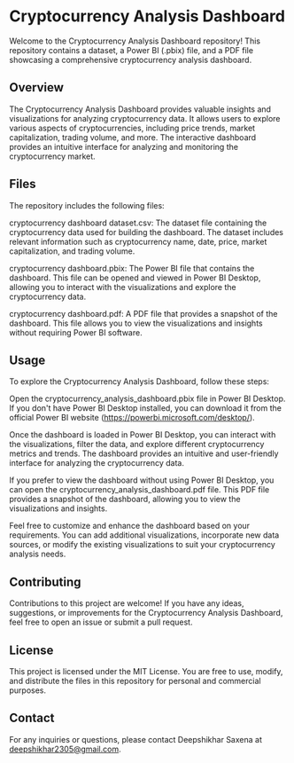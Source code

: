 # Cryptocurrency Analysis Dashboard
Welcome to the Cryptocurrency Analysis Dashboard repository! This repository contains a dataset, a Power BI (.pbix) file, and a PDF file showcasing a comprehensive cryptocurrency analysis dashboard.

## Overview
The Cryptocurrency Analysis Dashboard provides valuable insights and visualizations for analyzing cryptocurrency data. It allows users to explore various aspects of cryptocurrencies, including price trends, market capitalization, trading volume, and more. The interactive dashboard provides an intuitive interface for analyzing and monitoring the cryptocurrency market.

## Files
The repository includes the following files:

cryptocurrency dashboard dataset.csv: The dataset file containing the cryptocurrency data used for building the dashboard. The dataset includes relevant information such as cryptocurrency name, date, price, market capitalization, and trading volume.

cryptocurrency dashboard.pbix: The Power BI file that contains the dashboard. This file can be opened and viewed in Power BI Desktop, allowing you to interact with the visualizations and explore the cryptocurrency data.

cryptocurrency dashboard.pdf: A PDF file that provides a snapshot of the dashboard. This file allows you to view the visualizations and insights without requiring Power BI software.

## Usage
To explore the Cryptocurrency Analysis Dashboard, follow these steps:

Open the cryptocurrency_analysis_dashboard.pbix file in Power BI Desktop. If you don't have Power BI Desktop installed, you can download it from the official Power BI website (https://powerbi.microsoft.com/desktop/).

Once the dashboard is loaded in Power BI Desktop, you can interact with the visualizations, filter the data, and explore different cryptocurrency metrics and trends. The dashboard provides an intuitive and user-friendly interface for analyzing the cryptocurrency data.

If you prefer to view the dashboard without using Power BI Desktop, you can open the cryptocurrency_analysis_dashboard.pdf file. This PDF file provides a snapshot of the dashboard, allowing you to view the visualizations and insights.

Feel free to customize and enhance the dashboard based on your requirements. You can add additional visualizations, incorporate new data sources, or modify the existing visualizations to suit your cryptocurrency analysis needs.

## Contributing
Contributions to this project are welcome! If you have any ideas, suggestions, or improvements for the Cryptocurrency Analysis Dashboard, feel free to open an issue or submit a pull request.

## License
This project is licensed under the MIT License. You are free to use, modify, and distribute the files in this repository for personal and commercial purposes.

## Contact
For any inquiries or questions, please contact Deepshikhar Saxena at deepshikhar2305@gmail.com.
